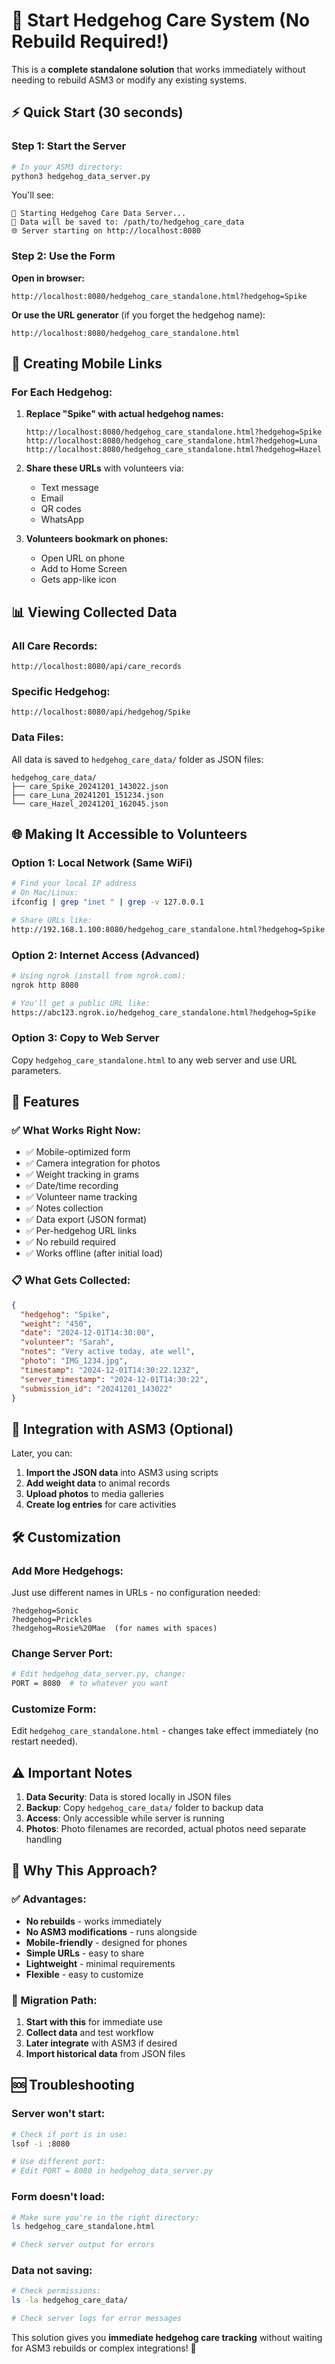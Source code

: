# 🚀 Start Hedgehog Care System (No Rebuild Required!)

This is a **complete standalone solution** that works immediately without needing to rebuild ASM3 or modify any existing systems.

## ⚡ **Quick Start (30 seconds)**

### **Step 1: Start the Server**
```bash
# In your ASM3 directory:
python3 hedgehog_data_server.py
```

You'll see:
```
🦔 Starting Hedgehog Care Data Server...
📁 Data will be saved to: /path/to/hedgehog_care_data
🌐 Server starting on http://localhost:8080
```

### **Step 2: Use the Form**

**Open in browser:**
```
http://localhost:8080/hedgehog_care_standalone.html?hedgehog=Spike
```

**Or use the URL generator** (if you forget the hedgehog name):
```
http://localhost:8080/hedgehog_care_standalone.html
```

## 📱 **Creating Mobile Links**

### **For Each Hedgehog:**

1. **Replace "Spike" with actual hedgehog names:**
   ```
   http://localhost:8080/hedgehog_care_standalone.html?hedgehog=Spike
   http://localhost:8080/hedgehog_care_standalone.html?hedgehog=Luna
   http://localhost:8080/hedgehog_care_standalone.html?hedgehog=Hazel
   ```

2. **Share these URLs** with volunteers via:
   - Text message
   - Email
   - QR codes
   - WhatsApp

3. **Volunteers bookmark on phones:**
   - Open URL on phone
   - Add to Home Screen
   - Gets app-like icon

## 📊 **Viewing Collected Data**

### **All Care Records:**
```
http://localhost:8080/api/care_records
```

### **Specific Hedgehog:**
```
http://localhost:8080/api/hedgehog/Spike
```

### **Data Files:**
All data is saved to `hedgehog_care_data/` folder as JSON files:
```
hedgehog_care_data/
├── care_Spike_20241201_143022.json
├── care_Luna_20241201_151234.json
└── care_Hazel_20241201_162045.json
```

## 🌐 **Making It Accessible to Volunteers**

### **Option 1: Local Network (Same WiFi)**
```bash
# Find your local IP address
# On Mac/Linux:
ifconfig | grep "inet " | grep -v 127.0.0.1

# Share URLs like:
http://192.168.1.100:8080/hedgehog_care_standalone.html?hedgehog=Spike
```

### **Option 2: Internet Access (Advanced)**
```bash
# Using ngrok (install from ngrok.com):
ngrok http 8080

# You'll get a public URL like:
https://abc123.ngrok.io/hedgehog_care_standalone.html?hedgehog=Spike
```

### **Option 3: Copy to Web Server**
Copy `hedgehog_care_standalone.html` to any web server and use URL parameters.

## 🔧 **Features**

### **✅ What Works Right Now:**
- ✅ Mobile-optimized form
- ✅ Camera integration for photos
- ✅ Weight tracking in grams
- ✅ Date/time recording
- ✅ Volunteer name tracking
- ✅ Notes collection
- ✅ Data export (JSON format)
- ✅ Per-hedgehog URL links
- ✅ No rebuild required
- ✅ Works offline (after initial load)

### **📋 What Gets Collected:**
```json
{
  "hedgehog": "Spike",
  "weight": "450",
  "date": "2024-12-01T14:30:00",
  "volunteer": "Sarah",
  "notes": "Very active today, ate well",
  "photo": "IMG_1234.jpg",
  "timestamp": "2024-12-01T14:30:22.123Z",
  "server_timestamp": "2024-12-01T14:30:22",
  "submission_id": "20241201_143022"
}
```

## 🔄 **Integration with ASM3 (Optional)**

Later, you can:

1. **Import the JSON data** into ASM3 using scripts
2. **Add weight data** to animal records  
3. **Upload photos** to media galleries
4. **Create log entries** for care activities

## 🛠️ **Customization**

### **Add More Hedgehogs:**
Just use different names in URLs - no configuration needed:
```
?hedgehog=Sonic
?hedgehog=Prickles
?hedgehog=Rosie%20Mae  (for names with spaces)
```

### **Change Server Port:**
```bash
# Edit hedgehog_data_server.py, change:
PORT = 8080  # to whatever you want
```

### **Customize Form:**
Edit `hedgehog_care_standalone.html` - changes take effect immediately (no restart needed).

## ⚠️ **Important Notes**

1. **Data Security**: Data is stored locally in JSON files
2. **Backup**: Copy `hedgehog_care_data/` folder to backup data  
3. **Access**: Only accessible while server is running
4. **Photos**: Photo filenames are recorded, actual photos need separate handling

## 🎯 **Why This Approach?**

### **✅ Advantages:**
- **No rebuilds** - works immediately
- **No ASM3 modifications** - runs alongside  
- **Mobile-friendly** - designed for phones
- **Simple URLs** - easy to share
- **Lightweight** - minimal requirements
- **Flexible** - easy to customize

### **🔄 Migration Path:**
1. **Start with this** for immediate use
2. **Collect data** and test workflow
3. **Later integrate** with ASM3 if desired
4. **Import historical data** from JSON files

## 🆘 **Troubleshooting**

### **Server won't start:**
```bash
# Check if port is in use:
lsof -i :8080

# Use different port:
# Edit PORT = 8080 in hedgehog_data_server.py
```

### **Form doesn't load:**
```bash
# Make sure you're in the right directory:
ls hedgehog_care_standalone.html

# Check server output for errors
```

### **Data not saving:**
```bash
# Check permissions:
ls -la hedgehog_care_data/

# Check server logs for error messages
```

This solution gives you **immediate hedgehog care tracking** without waiting for ASM3 rebuilds or complex integrations! 🦔